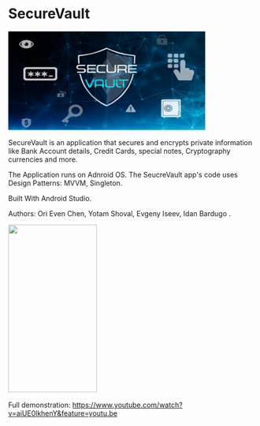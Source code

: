 # SecureVault
<img src="https://github.com/Oriech90/SecureVault/blob/master/SecureVault%20png.png" width="400" height="200">

SecureVault is an application that secures and encrypts private information like Bank Account details, 
Credit Cards, special notes, Cryptography currencies and more.


The Application runs on Adnroid OS.
The SeucreVault app's code uses Design Patterns: MVVM, Singleton.

Built With
Android Studio.


Authors:
Ori Even Chen,
Yotam Shoval,
Evgeny Iseev,
Idan Bardugo .


<img src="https://github.com/Oriech90/SecureVault/blob/master/SecureVaultGif.gif" width="180" height="340" />

Full demonstration: https://www.youtube.com/watch?v=aiUE0lkhenY&feature=youtu.be

